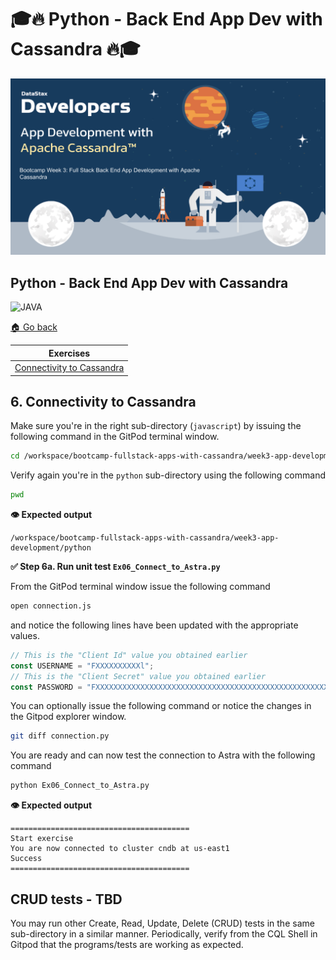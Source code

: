 # 🎓🔥 Python - Back End App Dev with Cassandra 🔥🎓

![datamodel](../images/AppDevSplash.png?raw=true)

## Python - Back End App Dev with Cassandra

![JAVA](https://raw.githubusercontent.com/DataStax-Academy/cassandra-workshop-series/master/materials/images/logo-python.png)

[🏠 Go back](../README.MD)

| Exercises |
|---|
| [Connectivity to Cassandra](#6-connectivity-to-cassandra) |

## 6. Connectivity to Cassandra 

Make sure you're in the right sub-directory (`javascript`) by issuing the following command in the GitPod terminal window.

```bash
cd /workspace/bootcamp-fullstack-apps-with-cassandra/week3-app-development/python
```

Verify again you're in the `python` sub-directory using the following command

```bash
pwd
```
**👁️ Expected output**

```
/workspace/bootcamp-fullstack-apps-with-cassandra/week3-app-development/python
```

**✅ Step 6a. Run unit test `Ex06_Connect_to_Astra.py`**

From the GitPod terminal window issue the following command

```bash
open connection.js
```

and notice the following lines have been updated with the appropriate values.


```javascript
// This is the "Client Id" value you obtained earlier
const USERNAME = "FXXXXXXXXXXl"; 
// This is the "Client Secret" value you obtained earlier
const PASSWORD = "FXXXXXXXXXXXXXXXXXXXXXXXXXXXXXXXXXXXXXXXXXXXXXXXXXXXXXdeOE.kio_.L981NQ.xq5HqXDB7s_FIJC.ssbLgbdz+G1IC0BCwIA_ZrwPrQNJWUiv26uZf2f4wo";
```

You can optionally issue the following command or notice the changes in the Gitpod explorer window.

```bash
git diff connection.py
```

You are ready and can now test the connection to Astra with the following command

```bash
python Ex06_Connect_to_Astra.py 
```
**👁️ Expected output**

```
========================================
Start exercise
You are now connected to cluster cndb at us-east1
Success
========================================
```

## CRUD tests - TBD

You may run other Create, Read, Update, Delete (CRUD) tests in the same sub-directory in a similar manner.
Periodically, verify from the CQL Shell in Gitpod that the programs/tests are working as expected.